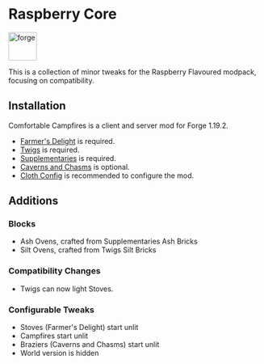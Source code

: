 # Raspberry Core

<a href='https://files.minecraftforge.net'><img alt="forge" height="56" src="https://cdn.jsdelivr.net/npm/@intergrav/devins-badges@3/assets/cozy/supported/forge_vector.svg"></a>

This is a collection of minor tweaks for the Raspberry Flavoured modpack, focusing on compatibility.

## Installation

Comfortable Campfires is a client and server mod for Forge 1.19.2.
- [Farmer's Delight](https://modrinth.com/mod/farmers-delight) is required.
- [Twigs](https://modrinth.com/mod/twigs) is required.
- [Supplementaries](https://modrinth.com/mod/supplementaries) is required.
- [Caverns and Chasms](https://modrinth.com/mod/caverns-and-chasms) is optional.
- [Cloth Config](https://modrinth.com/mod/cloth-config) is recommended to configure the mod.


## Additions

### Blocks
- Ash Ovens, crafted from Supplementaries Ash Bricks
- Silt Ovens, crafted from Twigs Silt Bricks

### Compatibility Changes
- Twigs can now light Stoves.

### Configurable Tweaks
- Stoves (Farmer's Delight) start unlit
- Campfires start unlit
- Braziers (Caverns and Chasms) start unlit 
- World version is hidden